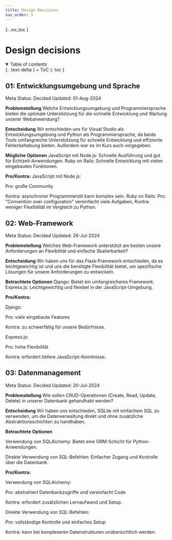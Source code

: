 ```yaml
---
title: Design Decisions
nav_order: 3
---
```




{: .no_toc }
# Design decisions

<details open markdown="block">
{: .text-delta }
<summary>Table of contents</summary>
+ ToC
{: toc }
</details>


## 01: Entwicklungsumgebung und Sprache
Meta
Status: Decided
Updated: 01-Aug-2024

**Problemstellung**
Welche Entwicklungsumgebung und Programmiersprache bieten die optimale Unterstützung für die schnelle Entwicklung und Wartung unserer Webanwendung?

**Entscheidung**
Wir entschieden uns für Visual Studio als Entwicklungsumgebung und Python als Programmiersprache, da beide Tools umfangreiche Unterstützung für schnelle Entwicklung und effiziente Fehlerbehebung bieten. Außerdem war es im Kurs auch vorgegeben.

**Mögliche Optionen**
JavaScript mit Node.js: 
Schnelle Ausführung und gut für Echtzeit-Anwendungen.
Ruby on Rails: 
Schnelle Entwicklung mit vielen eingebauten Funktionen.

**Pro/Kontra:**
JavaScript mit Node.js: 

Pro: große Community

Kontra: asynchroner Programmierstil kann komplex sein.
Ruby on Rails: Pro: "Convention over configuration" vereinfacht viele Aufgaben, Kontra: weniger Flexibilität im Vergleich zu Python.


## 02: Web-Framework
Meta
Status: Decided
Updated: 26-Jul-2024

**Problemstellung**
Welches Web-Framework unterstützt am besten unsere Anforderungen an Flexibilität und einfache Skalierbarkeit?

**Entscheidung**
Wir haben uns für das Flask-Framework entschieden, da es leichtgewichtig ist und uns die benötigte Flexibilität bietet, um spezifische Lösungen für unsere Anforderungen zu entwickeln.

**Betrachtete Optionen**
Django: Bietet ein umfangreicheres Framework.
Express.js: Leichtgewichtig und flexibel in der JavaScript-Umgebung.

**Pro/Kontra:**

Django: 

Pro: viele eingebaute Features

Kontra: zu schwerfällig für unsere Bedürfnisse.

Express.js: 

Pro: hohe Flexibilität

Kontra: erfordert tiefere JavaScript-Kenntnisse.


## 03: Datenmanagement
Meta
Status: Decided
Updated: 20-Jul-2024

**Problemstellung**
Wie sollen CRUD-Operationen (Create, Read, Update, Delete) in unserer Datenbank gehandhabt werden?

**Entscheidung**
Wir haben uns entschieden, SQLite mit einfachem SQL zu verwenden, um die Datenverwaltung direkt und ohne zusätzliche Abstraktionsschichten zu handhaben.

**Betrachtete Optionen**

Verwendung von SQLAlchemy: 
Bietet eine ORM-Schicht für Python-Anwendungen.

Direkte Verwendung von SQL-Befehlen: 
Einfacher Zugang und Kontrolle über die Datenbank.

**Pro/Kontra:**

Verwendung von SQLAlchemy: 

Pro: abstrahiert Datenbankzugriffe und vereinfacht Code

Kontra: erfordert zusätzlichen Lernaufwand und Setup.

Direkte Verwendung von SQL-Befehlen: 

Pro: vollständige Kontrolle und einfaches Setup

Kontra: kann bei komplexeren Datenstrukturen unübersichtlich werden.
